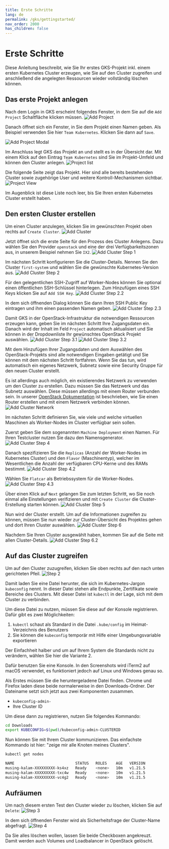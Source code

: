 ```yaml
---
title: Erste Schritte
lang: de
permalink: /gks/gettingstarted/
nav_order: 2000
has_children: false
---
```

<!-- LTeX:  language=de-DE -->
# Erste Schritte

Diese Anleitung beschreibt, wie Sie Ihr erstes GKS-Projekt inkl. einem ersten
Kubernetes Cluster erzeugen, wie Sie auf den Cluster zugreifen und anschließend
die angelegten Ressourcen wieder vollständig löschen können.

## Das erste Projekt anlegen

Nach dem Login in GKS erscheint folgendes Fenster, in dem Sie auf
die `Add Project` Schaltfläche klicken müssen.
![Add Project](addproject.png)

Danach öffnet sich ein Fenster, in Sie dem Projekt einen Namen geben.
Als Beispiel verwenden Sie hier `Team Kubernetes`.
Klicken Sie dann auf `Save`.

![Add Project Modal](addproject_modal.png?resize=600)

Im Anschluss legt GKS das Projekt an und stellt es in der Übersicht dar.
Mit einem Klick auf den Eintrag `Team Kubernetes` sind Sie
im Projekt-Umfeld und können den Cluster anlegen.
![Project list](projectlist.png)

Die folgende Seite zeigt das Projekt. Hier sind alle bereits
bestehenden Cluster sowie zugehörige User und weitere Kontroll-Mechanismen
sichtbar.
![Project View](projectview.png)

Im Augenblick ist diese Liste noch leer, bis Sie Ihren ersten Kubernetes
Cluster erstellt haben.

## Den ersten Cluster erstellen

Um einen Cluster anzulegen, klicken Sie im gewünschten Projekt oben rechts auf `Create Cluster`.
![Add Cluster](projectview_addcluster.png)

Jetzt öffnet sich die erste Seite für den Prozess des Cluster Anlegens.
Dazu wählen Sie den Provider `openstack` und eine der drei Verfügbarkeitszonen aus, in unserem Beispiel
nehmen Sie `IX2`.
![Add Cluster Step 1](add_step1.png)

Im nächsten Schritt konfigurieren Sie die Cluster-Details. Nennen Sie den Cluster `first-system` und
wählen Sie die gewünschte Kubernetes-Version aus.
![Add Cluster Step 2](add_step2.png)

Für den gelegentlichen SSH-Zugriff auf Worker-Nodes können Sie optional einen öffentlichen SSH-Schlüssel hinterlegen.
Zum Hinzufügen eines SSH Keys klicken Sie auf `Add SSH Key`.
![Add Cluster Step 2.2](add_step2_2.png)

In dem sich öffnenden Dialog können Sie dann Ihren SSH Public Key eintragen
und ihm einen passenden Namen geben.
![Add Cluster Step 2.3](add_step2_3.png)

Damit GKS in der OpenStack-Infrastruktur die notwendigen Ressourcen erzeugen kann,
geben Sie im nächsten Schritt Ihre Zugangsdaten ein. Danach wird der Inhalt im Feld `Project`
automatisch aktualisiert und Sie können in der Dropdownliste Ihr gewünschtes OpenStack Projekt
auswählen.
![Add Cluster Step 3.1](add_step3.png)
![Add Cluster Step 3.2](add_step3_2.png)

Mit dem Hinzufügen Ihrer Zugangsdaten und dem Auswählen des OpenStack-Projekts sind alle
notwendigen Eingaben getätigt und Sie können mit dem nächsten Schritt fortfahren. Wenn Sie das tun,
wird automatisch ein eigenes Netzwerk, Subnetz sowie eine Security Gruppe für den neuen Cluster erstellt.

Es ist allerdings auch möglich, ein existierendes Netzwerk zu verwenden um den Cluster zu erstellen.
Dazu müssen Sie das Netzwerk und das Subnetz auswählen. Diese müssen allerdings mit einem Router verbunden sein.
In unserer [OpenStack Dokumentation](/optimist/guided_tour/step10/) ist beschrieben, wie Sie einen Router erstellen
und mit einem Netzwerk verbinden können.
![Add Cluster Network](create-cluster-network-exist.png)

Im nächsten Schritt definieren Sie, wie viele und welche virtuellen Maschinen als Worker-Nodes im Cluster verfügbar
sein sollen.

Zuerst geben Sie dem sogenannten `Machine Deployment` einen Namen. Für Ihren Testcluster nutzen Sie dazu den Namensgenerator.
![Add Cluster Step 4](add_step4.png)

Danach spezifizieren Sie die `Replicas` (Anzahl der Worker-Nodes im Kubernetes Cluster) und den `Flavor` (Maschinentyp), welcher
im Wesentlichen die Anzahl der verfügbaren CPU-Kerne und des RAMs bestimmt.
![Add Cluster Step 4.2](add_step4_2.png)

Wählen Sie `Flatcar` als Betriebssystem für die Worker-Nodes.
![Add Cluster Step 4.3](add_step4_3.png)

Über einen Klick auf `Next` gelangen Sie zum letzten Schritt, wo Sie noch einmal alle Einstellungen verifizieren und mit `Create Cluster`
die Cluster-Erstellung starten können.
![Add Cluster Step 5](add_step5.png)

Nun wird der Cluster erstellt. Um auf die Informationen zugreifen zu können, müssen
Sie nun wieder zur Cluster-Übersicht des Projektes gehen und dort Ihren Cluster auswählen.
![Add Cluster Step 6](add_step6.png)

Nachdem Sie Ihren Cluster ausgewählt haben, kommen Sie auf die Seite mit allen Cluster-Details.
![Add Cluster Step 6.2](add_step6_2.png)

## Auf das Cluster zugreifen

Um auf den Cluster zuzugreifen, klicken Sie oben rechts
auf den nach unten gerichteten Pfeil.
![Step 2](connect_2.png)

Damit laden Sie eine Datei herunter, die sich im Kubernetes-Jargon
`kubeconfig` nennt. In dieser Datei stehen alle Endpunkte,
Zertifikate sowie Bereiche des Clusters. Mit dieser Datei ist
`kubectl` in der Lage, sich mit dem Cluster zu verbinden.

Um diese Datei zu nutzen, müssen Sie diese auf der Konsole
registrieren. Dafür gibt es zwei Möglichkeiten:

1. `kubectl` schaut als Standard in die Datei `.kube/config`
    im Heimat-Verzeichnis des Benutzers
2. Sie können die `kubeconfig` temporär mit Hilfe einer Umgebungsvariable
    exportieren

Der Einfachheit halber und um auf Ihrem System die Standards
nicht zu verändern, wählen Sie hier die Variante 2.

Dafür benutzen Sie eine Konsole. In den Screenshots wird iTerm2 auf macOS verwendet, es funktioniert jedoch auf Linux und Windows
genau so.

Als Erstes müssen Sie die heruntergeladene Datei finden.
Chrome und Firefox laden diese beide normalerweise in den Downloads-Ordner. Der Dateiname setzt sich jetzt aus zwei Komponenten zusammen.

* `kubeconfig-admin-`
* Ihre Cluster ID

Um diese dann zu registrieren, nutzen Sie folgendes Kommando:

```bash
cd Downloads
export KUBECONFIG=$(pwd)/kubeconfig-admin-CLUSTERID
```

Nun können Sie mit Ihrem Cluster kommunizieren. Das einfachste Kommando ist
hier: "zeige mir alle Knoten meines Clusters".

```bash
kubectl get nodes

NAME                           STATUS   ROLES    AGE   VERSION
musing-kalam-XXXXXXXXX-ks4xz   Ready    <none>   10m   v1.21.5
musing-kalam-XXXXXXXXX-txc4w   Ready    <none>   10m   v1.21.5
musing-kalam-XXXXXXXXX-vc4g2   Ready    <none>   10m   v1.21.5
```

## Aufräumen

Um nach diesem ersten Test den Cluster wieder zu löschen, klicken Sie auf `Delete`:
![Step 3](delete_3.png)

In dem sich öffnenden Fenster wird als Sicherheitsfrage
der Cluster-Name abgefragt.
![Step 4](delete_4.png)

Da Sie alles löschen wollen, lassen Sie beide Checkboxen
angekreuzt. Damit werden auch Volumes und Loadbalancer in
OpenStack gelöscht.
